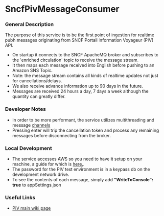 # SncfPivMessageConsumer

### General Description

The purpose of this service is to be the first point of ingestion for realtime pubh messages originating from SNCF Portail Information Voyageur (PIV) API.
 - On startup it connects to the SNCF ApacheMQ broker and subscribes to the 'enriched circulation' topic to receive the message stream. 
 - It then maps each message received into English before pushing to an Amazon SNS Topic.
 - Note: the message stream contains all kinds of realtime updates not just for cancellations/delays.
 - We also receive advance information up to 90 days in the future.
 - Messages are received 24 hours a day, 7 days a week although the quantity can greatly differ.

### Developer Notes
 - In order to be more performant, the service utilizes multithreading and message [channels](https://learn.microsoft.com/en-us/dotnet/core/extensions/channels)
 - Pressing enter will trip the cancellation token and process any remaining messages before disconnecting from the broker.

### Local Development
- The service accesses AWS so you need to have it setup on your machine, a guide for which is [here.](https://trainline.atlassian.net/wiki/spaces/AWS/pages/69174230/AWS+CLI+Access).
- The password for the PIV test environment is in a keypass db on the development network drive.
- To see the contents of each message, simply add **"WriteToConsole": true** to appSettings.json

### Useful Links
 - [PIV main wiki page](https://trainline.atlassian.net/wiki/spaces/UT/pages/95492455/PIV+-+Portail+Information+Voyager+-+SNCF+realtime+API)
